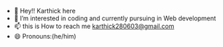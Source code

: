 - 👋 Hey!! Karthick here
- 👀 I’m interested in coding and currently pursuing in Web development
- 📫 this is How to reach me karthick280603@gmail.com
- 😄 Pronouns:(he/him)
  

<!---
karthick2806/karthick2806 is a ✨ special ✨ repository because its `README.md` (this file) appears on your GitHub profile.
You can click the Preview link to take a look at your changes.
--->
